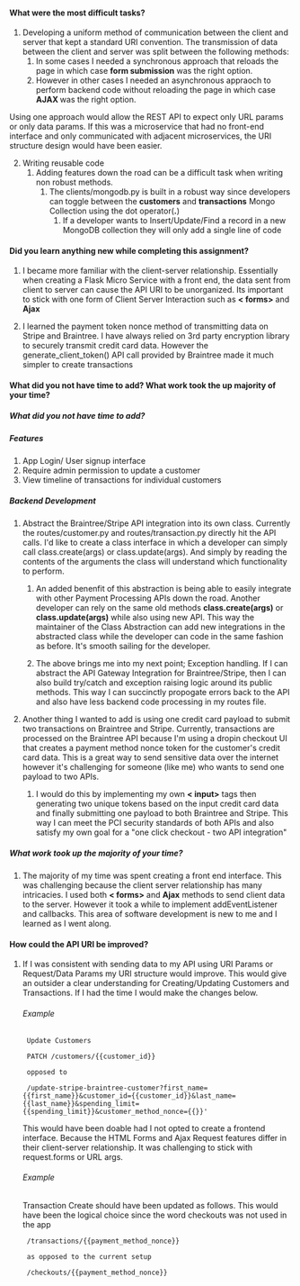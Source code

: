 #### What were the most difficult tasks?

1. Developing a uniform method of communication between the client and server that kept a standard URI convention. The transmission of data between the client and server was split between the following methods:
	1. In some cases I needed a synchronous approach that reloads the page in which case <strong> form submission</strong> was the right option. 
	2. However in other cases I needed an asynchronous appraoch to perform backend code without reloading the page in which case <strong> AJAX </strong> was the right option.

Using one approach would allow the REST API to expect only URL params or only data params. If this was a microservice that had no front-end interface and only communicated with adjacent microservices, the URI structure design would have been easier.


2. Writing reusable code
	1. Adding features down the road can be a difficult task when writing non robust methods. 
		1. The clients/mongodb.py is built in a robust way since developers can toggle between the <strong>customers</strong> and <strong>transactions</strong> Mongo Collection using the dot operator(<strong>.</strong>)
			1. If a developer wants to Insert/Update/Find a record in a new MongoDB collection they will only add a single line of code








#### Did you learn anything new while completing this assignment?

1. I became more familiar with the client-server relationship. Essentially when creating a Flask Micro Service with a front end, the data sent from client to server can cause the API URI to be unorganized. Its important to stick with one form of Client Server Interaction such as <strong>< forms></strong> and  <strong>Ajax</strong>


2. I learned the payment token nonce method of transmitting data on Stripe and Braintree. I have always relied on 3rd party encryption library to securely transmit credit card data. However the generate_client_token() API call provided by Braintree made it much simpler to create transactions 






#### What did you not have time to add? What work took the up majority of your time?

##### What did you not have time to add?
##### Features 
1. App Login/ User signup interface
2. Require admin permission to update a customer
3. View timeline of transactions for individual customers

##### Backend Development
1. Abstract the Braintree/Stripe API integration into its own class. Currently the routes/customer.py and routes/transaction.py directly hit the API calls. I'd like to create a class interface in which a developer can simply call class.create(args) or class.update(args). And simply by reading the contents of the arguments the class will understand which functionality to perform.
	1. An added benenfit of this abstraction is being able to easily integrate with other Payment Processing APIs down the road. Another developer can rely on the same old methods <strong>class.create(args)</strong> or <strong>class.update(args)</strong> while also using new API. This way the maintainer of the Class Abstraction can add new integrations in the abstracted class while the developer can code in the same fashion as before. It's smooth sailing for the developer.

	2. The above brings me into my next point; Exception handling. If I can abstract the API Gateway Integration for Braintree/Stripe, then I can also build try/catch and exception raising logic around its public methods. This way I can succinctly propogate errors back to the API and also have less backend code processing in my routes file.

3. Another thing I wanted to add is using one credit card payload to submit two transactions on Braintree and Stripe. Currently, transactions are processed on the Braintree API because I'm using a dropin checkout UI that creates a payment method nonce token for the customer's credit card data. This is a great way to send sensitive data over the internet however it's challenging for someone (like me) who wants to send one payload to two APIs. 
	1. I would do this by implementing my own <strong>< input></strong> tags then generating two unique tokens based on the input credit card data and finally submitting one payload to both Braintree and Stripe. This way I can meet the PCI security standards of both APIs and also satisfy my own goal for a "one click checkout - two API integration"

##### What work took up the majority of your time?
1. The majority of my time was spent creating a front end interface. This was challenging because the client server relationship has many intricacies. I used both <strong>< forms></strong> and  <strong>Ajax</strong> methods to send client data to the server. However it took a while to implement addEventListener and callbacks. This area of software development is new to me and I learned as I went along.




#### How could the API URI be improved?

	
1. If I was consistent with sending data to my API using URI Params or Request/Data Params my URI structure would improve. This would give an outsider a clear understanding for Creating/Updating Customers and Transactions. If I had the time I would make the changes below. 

	###### Example
		Update Customers

		PATCH /customers/{{customer_id}}

		opposed to

		/update-stripe-braintree-customer?first_name={{first_name}}&customer_id={{customer_id}}&last_name={{last_name}}&spending_limit={{spending_limit}}&customer_method_nonce={{}}'

	This would have been doable had I not opted to create a frontend interface. Because the HTML Forms and Ajax Request features differ in their client-server relationship. It was challenging to stick with request.forms or URL args.

 
	###### Example
	Transaction Create should have been updated as follows. This would have been the logical choice since the word checkouts was not used in the app


		/transactions/{{payment_method_nonce}}

		as opposed to the current setup

		/checkouts/{{payment_method_nonce}}


